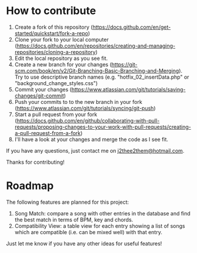 # How to contribute

1. Create a fork of this repository (https://docs.github.com/en/get-started/quickstart/fork-a-repo)
2. Clone your fork to your local computer (https://docs.github.com/en/repositories/creating-and-managing-repositories/cloning-a-repository)
3. Edit the local repository as you see fit.
4. Create a new branch for your changes (https://git-scm.com/book/en/v2/Git-Branching-Basic-Branching-and-Merging). Try to use descriptive branch names (e.g. "hotfix_02_insertData.php" or "background_change_styles.css")
6. Commit your changes (https://www.atlassian.com/git/tutorials/saving-changes/git-commit)
7. Push your commits to to the new branch in your fork (https://www.atlassian.com/git/tutorials/syncing/git-push)
8. Start a pull request from your fork (https://docs.github.com/en/github/collaborating-with-pull-requests/proposing-changes-to-your-work-with-pull-requests/creating-a-pull-request-from-a-fork)
9. I'll have a look at your changes and merge the code as I see fit.

If you have any questions, just contact me on j2thee2them@hotmail.com.

Thanks for contributing!

# Roadmap

The following features are planned for this project:

1. Song Match: compare a song with other entries in the database and find the best match in terms of BPM, key and chords.
2. Compatibility View: a table view for each entry showing a list of songs which are compatible (i.e. can be mixed well) with that entry. 

Just let me know if you have any other ideas for useful features!
